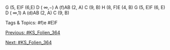 G (5, E)F (6,E)        D ( ∞,−) A
(f)AB (2, A) C (9, B)
H (8, F)E (4, B)
G (5, E)F (6, E)       D ( ∞,1) A
(d)AB (2, A) C (9, B)

   Tags & Topics:
   #f)e
   #E)F

[Previous: #KS_Folien_364](KS_Folien_364.md)

[Next: #KS_Folien_364](KS_Folien_364.md)